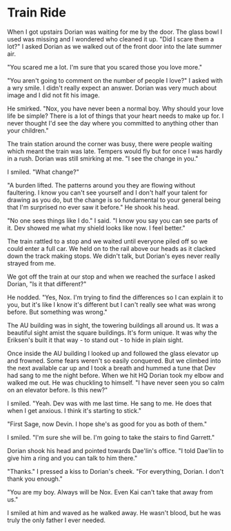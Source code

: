 # Train Ride

When I got upstairs Dorian was waiting for me by the door.  The glass bowl I used was missing and I wondered who cleaned it up.  "Did I scare them a lot?"  I asked Dorian as we walked out of the front door into the late summer air.

"You scared me a lot.  I'm sure that you scared those you love more."

"You aren't going to comment on the number of people I love?"  I asked with a wry smile.  I didn't really expect an answer.  Dorian was very much about image and I did not fit his image.

He smirked.  "Nox, you have never been a normal boy.  Why should your love life be simple?  There is a lot of things that your heart needs to make up for.  I never thought I'd see the day where you committed to anything other than your children."

The train station around the corner was busy, there were people waiting which meant the train was late.  Tempers would fly but for once I was hardly in a rush.  Dorian was still smirking at me.  "I see the change in you."

I smiled.  "What change?"

"A burden lifted.  The patterns around you they are flowing without faultering.  I know you can't see yourself and I don't half your talent for drawing as you do, but the change is so fundamental to your general being that I'm surprised no ever saw it before."  He shook his head.

"No one sees things like I do."  I said.  "I know you say you can see parts of it.  Dev showed me what my shield looks like now.  I feel better."

The train rattled to a stop and we waited until everyone piled off so we could enter a full car.  We held on to the rail above our heads as it clacked down the track making stops.  We didn't talk, but Dorian's eyes never really strayed from me.

We got off the train at our stop and when we reached the surface I asked Dorian, "Is it that different?"

He nodded.  "Yes, Nox.  I'm trying to find the differences so I can explain it to you, but it's like I know it's different but I can't really see what was wrong before.  But something was wrong."

The AU building was in sight, the towering buildings all around us.  It was a beautiful sight amist the square buildings.  It's form unique.  It was why the Eriksen's built it that way - to stand out - to hide in plain sight.

Once inside the AU building I looked up and followed the glass elevator up and frowned.  Some fears weren't so easily conquered.  But we climbed into the next available car up and I took a breath and hummed a tune that Dev had sang to me the night before.  When we hit HQ Dorian took my elbow and walked me out.  He was chuckling to himself.  "I have never seen you so calm on an elevator before.  Is this new?"

I smiled.  "Yeah.  Dev was with me last time.  He sang to me.  He does that when I get anxious.  I think it's starting to stick."

"First Sage, now Devin.  I hope she's as good for you as both of them."

I smiled.  "I'm sure she will be.  I'm going to take the stairs to find Garrett."

Dorian shook his head and pointed towards Dae'lin's office.  "I told Dae'lin to give him a ring and you can talk to him there."

"Thanks."  I pressed a kiss to Dorian's cheek.  "For everything, Dorian.  I don't thank you enough."

"You are my boy.  Always will be Nox.  Even Kai can't take that away from us."

I smiled at him and waved as he walked away.  He wasn't blood, but he was truly the only father I ever needed.

